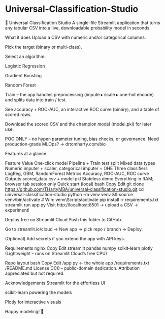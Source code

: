 # Universal-Classification-Studio
🧠 Universal Classification Studio
A single-file Streamlit application that turns any tabular CSV into a live, downloadable probability model in seconds.

What it does
Upload a CSV with numeric and/or categorical columns.

Pick the target (binary or multi-class).

Select an algorithm:

Logistic Regression

Gradient Boosting

Random Forest

Train – the app handles preprocessing (impute ▸ scale ▸ one-hot encode) and splits data into train / test.

See accuracy + ROC-AUC, an interactive ROC curve (binary), and a table of scored rows.

Download the scored CSV and the champion model (model.pkl) for later use.

POC ONLY – no hyper-parameter tuning, bias checks, or governance.
Need production-grade MLOps? → drtomharty.com/bio

Features at a glance

Feature	Value
One-click model	Pipeline + Train test split
Mixed data types	Numeric imputer + scaler, categorical imputer + OHE
Three classifiers	LogReg, GBM, RandomForest
Metrics	Accuracy, ROC-AUC, ROC curve
Outputs	scored_data.csv + model.pkl
Stateless demo	Everything in RAM; browser tab session only
Quick start (local)
bash
Copy
Edit
git clone https://github.com/THartyMBA/universal-classification-studio.git
cd universal-classification-studio
python -m venv venv && source venv/bin/activate   # Win: venv\Scripts\activate
pip install -r requirements.txt
streamlit run app.py
Visit http://localhost:8501 → upload a CSV → experiment!

Deploy free on Streamlit Cloud
Push this folder to GitHub.

Go to streamlit.io/cloud → New app → pick repo / branch → Deploy.

(Optional) Add secrets if you extend the app with API keys.

Requirements
nginx
Copy
Edit
streamlit
pandas
numpy
scikit-learn
plotly
(Lightweight – runs on Streamlit Cloud’s free CPU)

Repo layout
bash
Copy
Edit
/app.py            ← the whole app
/requirements.txt
/README.md
License
CC0 – public-domain dedication. Attribution appreciated but not required.

Acknowledgements
Streamlit for the effortless UI

scikit-learn powering the models

Plotly for interactive visuals

Happy modeling! 🚀
